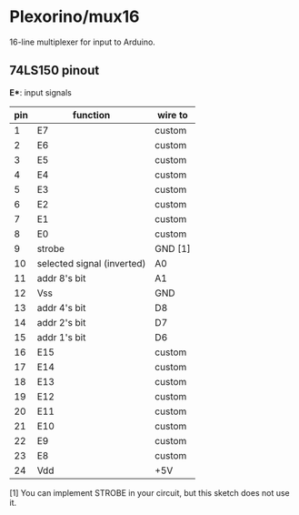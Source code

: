# Plexorino/mux16

16-line multiplexer for input to Arduino.

## 74LS150 pinout

**E\***: input signals

| pin | function | wire to |
|-----|----------|---------|
| 1   | E7  | custom |
| 2   | E6  | custom |
| 3   | E5  | custom |
| 4   | E4  | custom |
| 5   | E3  | custom |
| 6   | E2  | custom |
| 7   | E1  | custom |
| 8   | E0  | custom |
| 9   | strobe | GND \[1\] |
| 10 | selected signal (inverted) | A0 |
| 11 | addr 8's bit | A1 |
| 12 | Vss | GND |
| 13 | addr 4's bit | D8 |
| 14 | addr 2's bit | D7 |
| 15 | addr 1's bit | D6 |
| 16 | E15 | custom |
| 17 | E14 | custom | 
| 18 | E13 | custom | 
| 19 | E12 | custom | 
| 20 | E11 | custom |
| 21 | E10 | custom |
| 22 | E9  | custom |
| 23 | E8 | custom |
| 24 | Vdd | +5V |

 \[1\] You can implement STROBE in your circuit, but this sketch does not use it.
